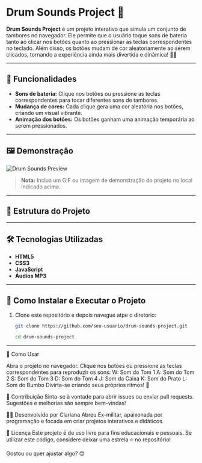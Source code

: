 # Drum Sounds Project 🥁

**Drum Sounds Project** é um projeto interativo que simula um conjunto de tambores no navegador. Ele permite que o usuário toque sons de bateria tanto ao clicar nos botões quanto ao pressionar as teclas correspondentes no teclado. Além disso, os botões mudam de cor aleatoriamente ao serem clicados, tornando a experiência ainda mais divertida e dinâmica! 🎨🎶

---

## 🚀 Funcionalidades

- **Sons de bateria:** Clique nos botões ou pressione as teclas correspondentes para tocar diferentes sons de tambores.
- **Mudança de cores:** Cada clique gera uma cor aleatória nos botões, criando um visual vibrante.
- **Animação dos botões:** Os botões ganham uma animação temporária ao serem pressionados.

---

## 🖼 Demonstração

![Drum Sounds Preview](./assets/drum-preview.png)

> **Nota:** Inclua um GIF ou imagem de demonstração do projeto no local indicado acima.

---

## 📂 Estrutura do Projeto


---

## 🛠 Tecnologias Utilizadas

- **HTML5**
- **CSS3**
- **JavaScript**
- **Áudios MP3**

---

## 🔧 Como Instalar e Executar o Projeto

1. Clone este repositório e depois navegue atpe o diretório:  

   ```bash
   git clone https://github.com/seu-usuario/drum-sounds-project.git

   cd drum-sounds-project

---
  
🎯 Como Usar

Abra o projeto no navegador.
Clique nos botões ou pressione as teclas correspondentes para reproduzir os sons:
W: Som do Tom 1
A: Som do Tom 2
S: Som do Tom 3
D: Som do Tom 4
J: Som da Caixa
K: Som do Prato
L: Som do Bumbo
Divirta-se criando seus próprios ritmos! 🥁

🌟 Contribuição
Sinta-se à vontade para abrir issues ou enviar pull requests. Sugestões e melhorias são sempre bem-vindas!


👩‍💻 Desenvolvido por
Clariana Abreu
Ex-militar, apaixonada por programação e focada em criar projetos interativos e didáticos.

📜 Licença
Este projeto é de uso livre para fins educacionais e pessoais.
Se utilizar este código, considere deixar uma estrela ⭐ no repositório!

Gostou ou quer ajustar algo? 😊


